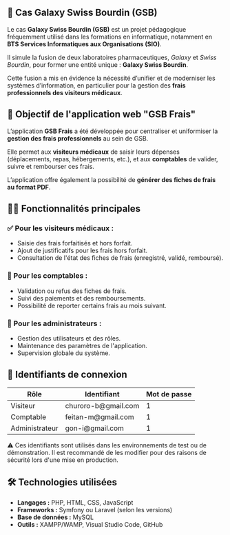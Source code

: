 <!DOCTYPE html>
<html lang="fr">
<head>
  <meta charset="UTF-8">
  
<body>

  <h2>🧬 Cas Galaxy Swiss Bourdin (GSB)</h2>
  <p>Le cas <strong>Galaxy Swiss Bourdin (GSB)</strong> est un projet pédagogique fréquemment utilisé dans les formations en informatique, notamment en <strong>BTS Services Informatiques aux Organisations (SIO)</strong>.</p>
  <p>Il simule la fusion de deux laboratoires pharmaceutiques, <em>Galaxy</em> et <em>Swiss Bourdin</em>, pour former une entité unique : <strong>Galaxy Swiss Bourdin</strong>.</p>
  <p>Cette fusion a mis en évidence la nécessité d’unifier et de moderniser les systèmes d’information, en particulier pour la gestion des <strong>frais professionnels des visiteurs médicaux</strong>.</p>

  <h2>🎯 Objectif de l'application web "GSB Frais"</h2>
  <p>L’application <strong>GSB Frais</strong> a été développée pour centraliser et uniformiser la <strong>gestion des frais professionnels</strong> au sein de GSB.</p>
  <p>Elle permet aux <strong>visiteurs médicaux</strong> de saisir leurs dépenses (déplacements, repas, hébergements, etc.), et aux <strong>comptables</strong> de valider, suivre et rembourser ces frais.</p>
  <p>L’application offre également la possibilité de <strong>générer des fiches de frais au format PDF</strong>.</p>

  <h2>🧑‍💻 Fonctionnalités principales</h2>

  <h3>✅ Pour les visiteurs médicaux :</h3>
  <ul>
    <li>Saisie des frais forfaitisés et hors forfait.</li>
    <li>Ajout de justificatifs pour les frais hors forfait.</li>
    <li>Consultation de l'état des fiches de frais (enregistré, validé, remboursé).</li>
  </ul>

  <h3>💼 Pour les comptables :</h3>
  <ul>
    <li>Validation ou refus des fiches de frais.</li>
    <li>Suivi des paiements et des remboursements.</li>
    <li>Possibilité de reporter certains frais au mois suivant.</li>
  </ul>

  <h3>🔧 Pour les administrateurs :</h3>
  <ul>
    <li>Gestion des utilisateurs et des rôles.</li>
    <li>Maintenance des paramètres de l'application.</li>
    <li>Supervision globale du système.</li>
  </ul>

  <h2>🔐 Identifiants de connexion</h2>
  <table>
    <thead>
      <tr>
        <th>Rôle</th>
        <th>Identifiant</th>
        <th>Mot de passe</th>
      </tr>
    </thead>
    <tbody>
      <tr>
        <td>Visiteur</td>
        <td>churoro-b@gmail.com</td>
        <td>1</td>
      </tr>
      <tr>
        <td>Comptable</td>
        <td>feitan-m@gmail.com</td>
        <td>1</td>
      </tr>
      <tr>
        <td>Administrateur</td>
        <td>gon-i@gmail.com</td>
        <td>1</td>
      </tr>
    </tbody>
  </table>

  <div class="note">
    ⚠️ Ces identifiants sont utilisés dans les environnements de test ou de démonstration. Il est recommandé de les modifier pour des raisons de sécurité lors d'une mise en production.
  </div>

  <h2>🛠️ Technologies utilisées</h2>
  <ul>
    <li><strong>Langages :</strong> PHP, HTML, CSS, JavaScript</li>
    <li><strong>Frameworks :</strong> Symfony ou Laravel (selon les versions)</li>
    <li><strong>Base de données :</strong> MySQL</li>
    <li><strong>Outils :</strong> XAMPP/WAMP, Visual Studio Code, GitHub</li>
  </ul>

</body>
</html>
